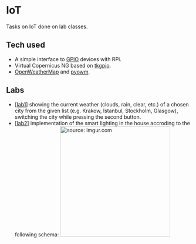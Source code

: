 # IoT
Tasks on IoT done on lab classes.

## Tech used
- A simple interface to [GPIO](https://github.com/gpiozero/gpiozero) devices with RPi.
- Virtual Copernicus NG based on [tkgpio](https://github.com/wallysalami/tkgpio).
- [OpenWeatherMap](https://openweathermap.org/api) and [pyowm](https://pyowm.readthedocs.io/en/latest/).

## Labs
- \[[lab1](https://github.com/xenoteo/IoT/tree/main/lab1)\] showing the current weather (clouds, rain, clear, etc.) of a chosen city from the given list (e.g. Krakow, Istanbul, Stockholm, Glasgow), switching the city while pressing the second button.
- \[[lab2](https://github.com/xenoteo/IoT/tree/main/lab2)\] implementation of the smart lighting in the house accroding to the following schema:
  <a href="https://imgur.com/P28jgMe"><img src="https://i.imgur.com/P28jgMe.png" title="source: imgur.com" height="300px"/></a>
